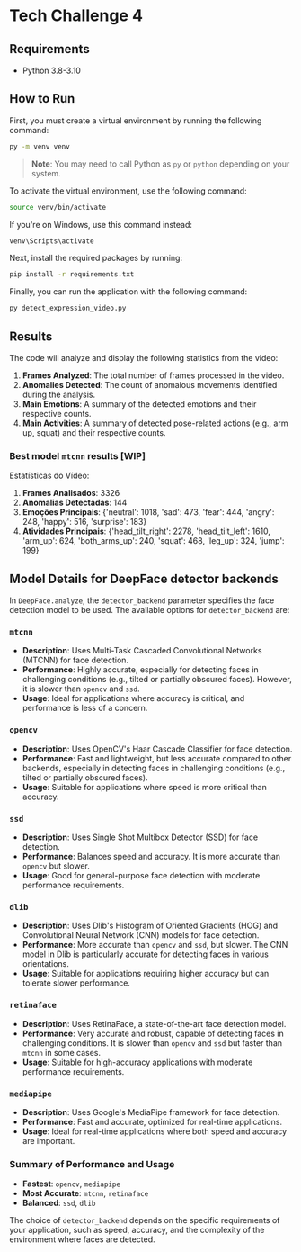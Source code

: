 # Tech Challenge 4

## Requirements
- Python 3.8-3.10

## How to Run

First, you must create a virtual environment by running the following command:

```bash
py -m venv venv
```

> **Note**: You may need to call Python as `py` or `python` depending on your system.

To activate the virtual environment, use the following command:

```bash
source venv/bin/activate
```

If you're on Windows, use this command instead:

```bash
venv\Scripts\activate
```

Next, install the required packages by running:

```bash
pip install -r requirements.txt
```

Finally, you can run the application with the following command:

```bash
py detect_expression_video.py
```

## Results

The code will analyze and display the following statistics from the video:

1. **Frames Analyzed**: The total number of frames processed in the video.
2. **Anomalies Detected**: The count of anomalous movements identified during the analysis.
3. **Main Emotions**: A summary of the detected emotions and their respective counts.
4. **Main Activities**: A summary of detected pose-related actions (e.g., arm up, squat) and their respective counts.

### Best model `mtcnn` results [WIP]

Estatísticas do Vídeo:
1. **Frames Analisados**: 3326
2. **Anomalias Detectadas**: 144
3. **Emoções Principais**: {'neutral': 1018, 'sad': 473, 'fear': 444, 'angry': 248, 'happy': 516, 'surprise': 183}
4. **Atividades Principais**: {'head_tilt_right': 2278, 'head_tilt_left': 1610, 'arm_up': 624, 'both_arms_up': 240, 'squat': 468, 'leg_up': 324, 'jump': 199}

## Model Details for DeepFace detector backends

In `DeepFace.analyze`, the `detector_backend` parameter specifies the face detection model to be used. The available options for `detector_backend` are:

### `mtcnn`
- **Description**: Uses Multi-Task Cascaded Convolutional Networks (MTCNN) for face detection.
- **Performance**: Highly accurate, especially for detecting faces in challenging conditions (e.g., tilted or partially obscured faces). However, it is slower than `opencv` and `ssd`.
- **Usage**: Ideal for applications where accuracy is critical, and performance is less of a concern.

### `opencv`
- **Description**: Uses OpenCV's Haar Cascade Classifier for face detection.
- **Performance**: Fast and lightweight, but less accurate compared to other backends, especially in detecting faces in challenging conditions (e.g., tilted or partially obscured faces).
- **Usage**: Suitable for applications where speed is more critical than accuracy.

### `ssd`
- **Description**: Uses Single Shot Multibox Detector (SSD) for face detection.
- **Performance**: Balances speed and accuracy. It is more accurate than `opencv` but slower.
- **Usage**: Good for general-purpose face detection with moderate performance requirements.

### `dlib`
- **Description**: Uses Dlib's Histogram of Oriented Gradients (HOG) and Convolutional Neural Network (CNN) models for face detection.
- **Performance**: More accurate than `opencv` and `ssd`, but slower. The CNN model in Dlib is particularly accurate for detecting faces in various orientations.
- **Usage**: Suitable for applications requiring higher accuracy but can tolerate slower performance.

### `retinaface`
- **Description**: Uses RetinaFace, a state-of-the-art face detection model.
- **Performance**: Very accurate and robust, capable of detecting faces in challenging conditions. It is slower than `opencv` and `ssd` but faster than `mtcnn` in some cases.
- **Usage**: Suitable for high-accuracy applications with moderate performance requirements.

### `mediapipe`
- **Description**: Uses Google's MediaPipe framework for face detection.
- **Performance**: Fast and accurate, optimized for real-time applications.
- **Usage**: Ideal for real-time applications where both speed and accuracy are important.

### Summary of Performance and Usage
- **Fastest**: `opencv`, `mediapipe`
- **Most Accurate**: `mtcnn`, `retinaface`
- **Balanced**: `ssd`, `dlib`

The choice of `detector_backend` depends on the specific requirements of your application, such as speed, accuracy, and the complexity of the environment where faces are detected.
